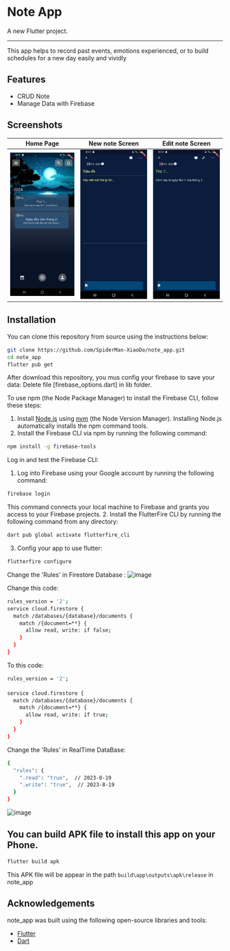 # Note App

A new Flutter project.
***************************************
  <div style="flex: 2;">
    <p>This app helps to record past events, emotions experienced, or to build schedules for a new day easily and vividly</p>
  </div>
</div>

## Features

* CRUD Note
* Manage Data with Firebase


## Screenshots

|Home Page                          | New note Screen                             | Edit note Screen                |
|---------------------|---------------------|---------------------|
| ![Screenshot_1691564306](https://github.com/SpiderMan-XiaoDo/note_app/blob/master/assets/app_demo/home_page.jpg) |![Screenshot_1691564355](https://github.com/SpiderMan-XiaoDo/note_app/blob/master/assets/app_demo/new_note.jpg)|![Screenshot_1691564461](https://github.com/SpiderMan-XiaoDo/note_app/blob/master/assets/app_demo/view_old_note.jpg)|

## Installation

You can clone this repository from source using the
instructions below:

```bash
git clone https://github.com/SpiderMan-XiaoDo/note_app.git
cd note_app
flutter pub get
````
After download this repository, you mus config your firebase to save your data:
  Delete file [firebase_options.dart] in lib folder.

To use npm (the Node Package Manager) to install the Firebase CLI, follow these steps:
  1. Install [Node.js](https://nodejs.org/en) using [nvm](https://github.com/nvm-sh/nvm/blob/master/README.md) (the Node Version Manager).
Installing Node.js automatically installs the npm command tools.
  2. Install the Firebase CLI via npm by running the following command:
```bash
npm install -g firebase-tools
````
Log in and test the Firebase CLI:
  1. Log into Firebase using your Google account by running the following command:
```bash
firebase login
````
  This command connects your local machine to Firebase and grants you access to your Firebase projects.
  2. Install the FlutterFire CLI by running the following command from any directory:
```bash
dart pub global activate flutterfire_cli
````
  3. Config your app to use flutter:
```bash
flutterfire configure
````

Change the 'Rules' in Firestore Database :
<img width="935" alt="image" src="https://github.com/SpiderMan-XiaoDo/chat_bot/assets/90297125/c54a01ec-7e84-444a-8604-d5bcfe991663">

Change this code:
````bash
rules_version = '2';
service cloud.firestore {
  match /databases/{database}/documents {
    match /{document=**} {
      allow read, write: if false;
    }
  }
}
````
To this code:
````bash
rules_version = '2';

service cloud.firestore {
  match /databases/{database}/documents {
    match /{document=**} {
      allow read, write: if true;
    }
  }
}
````
Change the 'Rules' in RealTime DataBase:
````bash
{
  "rules": {
    ".read": "true",  // 2023-8-19
    ".write": "true",  // 2023-8-19
  }
}
````
<img width="922" alt="image" src="https://github.com/SpiderMan-XiaoDo/chat_bot/assets/90297125/e516e133-c39a-46c4-ae74-586c88c4cc10">

## You can build APK file to install this app on your Phone.
````bash
flutter build apk
````
This APK file will be appear in the path ````build\app\outputs\apk\release```` in note_app

## Acknowledgements

note_app was built using the following open-source libraries and tools:

* [Flutter](https://flutter.dev/)
* [Dart](https://dart.dev/)